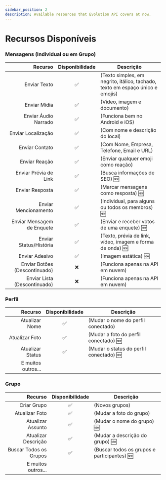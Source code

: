 ```yaml
---
sidebar_position: 2
description: Available resources that Evolution API covers at now.
---
```

# Recursos Disponíveis

### Mensagens (Individual ou em Grupo)

<!-- prettier-ignore -->
| Recurso | Disponibilidade | Descrição |
|-:|:-:|-|
| Enviar Texto | ✅ | (Texto simples, em negrito, itálico, tachado, texto em espaço único e emojis) |
| Enviar Mídia | ✅ | (Vídeo, imagem e documento) |
| Enviar Áudio Narrado | ✅ | (Funciona bem no Android e iOS) |
| Enviar Localização | ✅ | (Com nome e descrição do local) |
| Enviar Contato | ✅ | (Com Nome, Empresa, Telefone, Email e URL) |
| Enviar Reação | ✅ | (Enviar qualquer emoji como reação) |
| Enviar Prévia de Link | ✅ | (Busca informações de SEO) 🆕 |
| Enviar Resposta | ✅ | (Marcar mensagens como resposta) 🆕 |
| Enviar Mencionamento | ✅ | (Individual, para alguns ou todos os membros) 🆕 |
| Enviar Mensagem de Enquete | ✅ | (Enviar e receber votos de uma enquete) 🆕 |
| Enviar Status/História | ✅ | (Texto, prévia de link, vídeo, imagem e forma de onda) 🆕 |
| Enviar Adesivo | ✅ | (Imagem estática) 🆕 |
| Enviar Botões (Descontinuado) | ❌ | (Funciona apenas na API em nuvem) |
| Enviar Lista (Descontinuado) | ❌ | (Funciona apenas na API em nuvem) |

### Perfil

| Recurso | Disponibilidade | Descrição |
| -----------------: | :----------: | ------------------------------------- |
| Atualizar Nome | ✅ | (Mudar o nome do perfil conectado) |
| Atualizar Foto | ✅ | (Mudar a foto do perfil conectado) 🆕 |
| Atualizar Status | ✅ | (Mudar o status do perfil conectado) 🆕 |
| E muitos outros... | | |

### Grupo

| Recurso | Disponibilidade | Descrição |
| -----------------: | :----------: | ------------------------------------- |
| Criar Grupo | ✅ | (Novos grupos) |
| Atualizar Foto | ✅ | (Mudar a foto do grupo) |
| Atualizar Assunto | ✅ | (Mudar o nome do grupo) 🆕 |
| Atualizar Descrição | ✅ | (Mudar a descrição do grupo) 🆕 |
| Buscar Todos os Grupos | ✅ | (Buscar todos os grupos e participantes) 🆕 |
| E muitos outros... | | |
